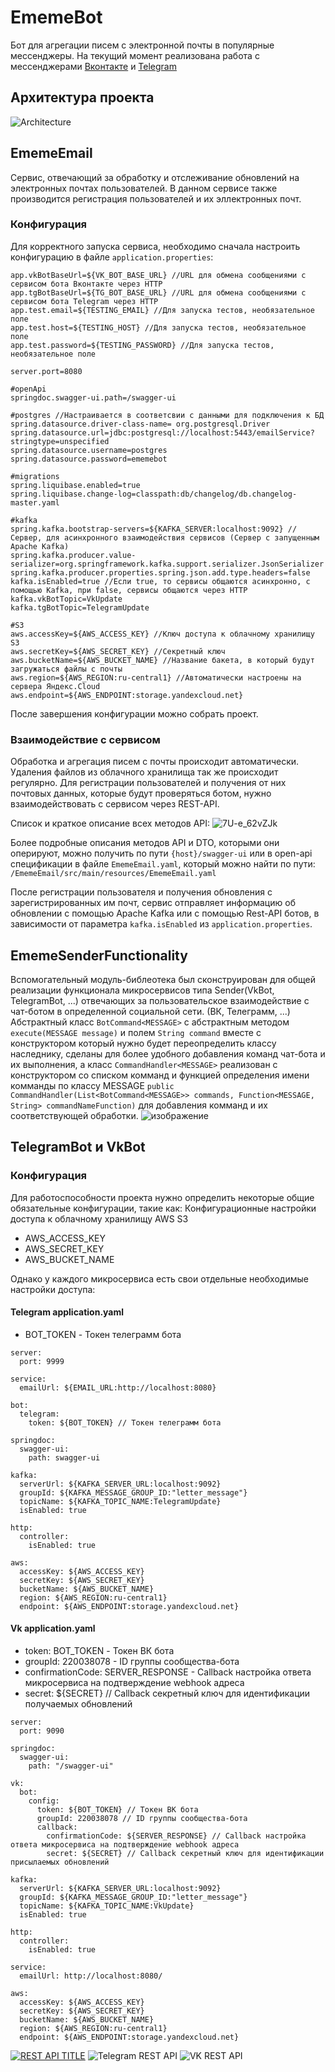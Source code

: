 # EmemeBot
Бот для агрегации писем с электронной почты в популярные мессенджеры. 
На текущий момент реализована работа с мессенджерами
<a href="https://vk.com/ememe_bot" target="_blank">Вконтакте</a> 
и
<a href="https://t.me/EmemeTelegramBot" target="_blank">Telegram</a>
## Архитектура проекта
![Architecture](https://github.com/HSE-Courseworks/EmemeBot/assets/62752481/2d2e4047-62d4-49ae-9ecf-c9051b88de50)

## EmemeEmail
Сервис, отвечающий за обработку и отслеживание обновлений на электронных почтах пользователей. 
В данном сервисе также производится регистрация пользователей и их эллектронных почт.

### Конфигурация

Для корректного запуска сервиса, необходимо сначала настроить конфигурацию в файле `application.properties`: 
```
app.vkBotBaseUrl=${VK_BOT_BASE_URL} //URL для обмена сообщениями с сервисом бота Вконтакте через HTTP 
app.tgBotBaseUrl=${TG_BOT_BASE_URL} //URL для обмена сообщениями с сервисом бота Telegram через HTTP 
app.test.email=${TESTING_EMAIL} //Для запуска тестов, необязательное поле
app.test.host=${TESTING_HOST} //Для запуска тестов, необязательное поле
app.test.password=${TESTING_PASSWORD} //Для запуска тестов, необязательное поле

server.port=8080 

#openApi
springdoc.swagger-ui.path=/swagger-ui

#postgres //Настраивается в соответсвии с данными для подключения к БД
spring.datasource.driver-class-name= org.postgresql.Driver
spring.datasource.url=jdbc:postgresql://localhost:5443/emailService?stringtype=unspecified
spring.datasource.username=postgres
spring.datasource.password=ememebot

#migrations
spring.liquibase.enabled=true
spring.liquibase.change-log=classpath:db/changelog/db.changelog-master.yaml

#kafka
spring.kafka.bootstrap-servers=${KAFKA_SERVER:localhost:9092} //Сервер, для асинхронного взаимодействия сервисов (Сервер с запущенным Apache Kafka)
spring.kafka.producer.value-serializer=org.springframework.kafka.support.serializer.JsonSerializer
spring.kafka.producer.properties.spring.json.add.type.headers=false
kafka.isEnabled=true //Если true, то сервисы общаются асинхронно, с помощью Kafka, при false, сервисы общаются через HTTP
kafka.vkBotTopic=VkUpdate
kafka.tgBotTopic=TelegramUpdate

#S3
aws.accessKey=${AWS_ACCESS_KEY} //Ключ доступа к облачному хранилищу S3
aws.secretKey=${AWS_SECRET_KEY} //Секретный ключ
aws.bucketName=${AWS_BUCKET_NAME} //Название бакета, в который будут загружаться файлы с почты
aws.region=${AWS_REGION:ru-central1} //Автоматически настроены на сервера Яндекс.Cloud
aws.endpoint=${AWS_ENDPOINT:storage.yandexcloud.net}
```

После завершения конфигурации можно собрать проект. 

### Взаимодействие с сервисом
Обработка и агрегация писем с почты происходит автоматически. Удаления файлов из облачного хранилища так же происходит регулярно.
Для регистрации пользователей и получения от них почтовых данных, которые будут проверяться ботом, нужно взаимодействовать с сервисом через REST-API.

Список и краткое описание всех методов API:
![7U-e_62vZJk](https://github.com/HSE-Courseworks/EmemeBot/assets/96997917/f51fdb21-8e55-40ca-935c-c737679a2985)

Более подробные описания методов API и DTO, которыми они оперируют, можно получить по пути `{host}/swagger-ui` или
в open-api спецификации в файле `EmemeEmail.yaml`, который можно найти по пути: `/EmemeEmail/src/main/resources/EmemeEmail.yaml`

После регистрации пользователя и получения обновления с зарегистрированных им почт, сервис отправляет информацию об обновлении с помощью Apache Kafka или с помощью Rest-API ботов, в зависимости от параметра `kafka.isEnabled` из `application.properties`.

## EmemeSenderFunctionality
Вспомогательный модуль-библеотека был сконструирован для общей реализации функционала микросервисов типа Sender(VkBot, TelegramBot, ...) отвечающих за пользовательское взаимодействие с чат-ботом в определенной социальной сети. (ВК, Телеграмм, ...)
Абстрактный класс `BotCommand<MESSAGE>` с абстрактным методом `execute(MESSAGE message)` и полем `String command` вместе с конструктором который нужно будет переопределить классу наследнику, сделаны для более удобного добавления команд чат-бота и их выполнения, а класс `CommandHandler<MESSAGE>` реализован с конструктором со списком комманд и функцией определения имени комманды по классу MESSAGE `public CommandHandler(List<BotCommand<MESSAGE>> commands, Function<MESSAGE, String> commandNameFunction)` для добавления комманд и их соответствующей обработки.
![изображение](https://github.com/HSE-Courseworks/EmemeBot/assets/62752481/b51aa671-edf3-4316-aef9-d874216b092f)

## TelegramBot и VkBot
### Конфигурация
Для работоспособности проекта нужно определить некоторые общие обязательные конфигурации, такие как:
Конфигурационные настройки доступа к облачному хранилищу AWS S3
* AWS_ACCESS_KEY
* AWS_SECRET_KEY
* AWS_BUCKET_NAME

Однако у каждого микросервиса есть свои отдельные необходимые настройки доступа:
#### Telegram application.yaml
* BOT_TOKEN - Токен телеграмм бота
```
server:
  port: 9999

service:
  emailUrl: ${EMAIL_URL:http://localhost:8080}

bot:
  telegram:
    token: ${BOT_TOKEN} // Токен телеграмм бота

springdoc:
  swagger-ui:
    path: swagger-ui

kafka:
  serverUrl: ${KAFKA_SERVER_URL:localhost:9092}
  groupId: ${KAFKA_MESSAGE_GROUP_ID:"letter_message"}
  topicName: ${KAFKA_TOPIC_NAME:TelegramUpdate}
  isEnabled: true

http:
  controller:
    isEnabled: true

aws:
  accessKey: ${AWS_ACCESS_KEY}
  secretKey: ${AWS_SECRET_KEY}
  bucketName: ${AWS_BUCKET_NAME}
  region: ${AWS_REGION:ru-central1}
  endpoint: ${AWS_ENDPOINT:storage.yandexcloud.net}
```
#### Vk application.yaml
* token: BOT_TOKEN - Токен ВК бота
* groupId: 220038078 - ID группы сообщества-бота
* confirmationCode: SERVER_RESPONSE - Callback настройка ответа микросервиса на подтверждение webhook адреса
* secret: ${SECRET} // Callback секретный ключ для идентификации получаемых обновлений
```
server:
  port: 9090

springdoc:
  swagger-ui:
    path: "/swagger-ui"

vk:
  bot:
    config:
      token: ${BOT_TOKEN} // Токен ВК бота
      groupId: 220038078 // ID группы сообщества-бота
      callback:
        confirmationCode: ${SERVER_RESPONSE} // Callback настройка ответа микросервиса на подтверждение webhook адреса
        secret: ${SECRET} // Callback секретный ключ для идентификации присылаемых обновлений

kafka:
  serverUrl: ${KAFKA_SERVER_URL:localhost:9092}
  groupId: ${KAFKA_MESSAGE_GROUP_ID:"letter_message"}
  topicName: ${KAFKA_TOPIC_NAME:VkUpdate}
  isEnabled: true

http:
  controller:
    isEnabled: true

service:
  emailUrl: http://localhost:8080/

aws:
  accessKey: ${AWS_ACCESS_KEY}
  secretKey: ${AWS_SECRET_KEY}
  bucketName: ${AWS_BUCKET_NAME}
  region: ${AWS_REGION:ru-central1}
  endpoint: ${AWS_ENDPOINT:storage.yandexcloud.net}
```

[![REST API TITLE](https://readme-typing-svg.herokuapp.com?color=%2336BCF7&lines=REST+API)](https://git.io/typing-svg)
![Telegram REST API](https://github.com/HSE-Courseworks/EmemeBot/assets/62752481/2be899fa-8d4a-4e53-bb5b-f667b4f67873)
![VK REST API](https://github.com/HSE-Courseworks/EmemeBot/assets/62752481/eb615248-1332-4ff3-ab38-19126a41b2bc)

